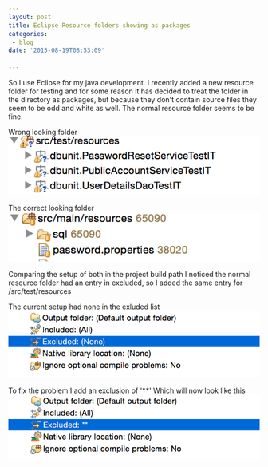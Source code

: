 ```yaml
---
layout: post
title: Eclipse Resource folders showing as packages
categories: 
 - blog
date: '2015-08-19T08:53:09'

---
```


So I use Eclipse for my java development.  I recently added a new resource folder for testing and for some reason it has decided to treat the folder in the directory as packages, but because they don't contain source files they seem to be odd and white as well.  The normal resource folder seems to be fine.

Wrong looking folder
![Wrong resources](./assets/img/eclipse-resource-folders-showing-as-packages/wrong_test_resources.png)

The correct looking folder
![Correct resources](./assets/img/eclipse-resource-folders-showing-as-packages/normal_resources.png)

Comparing the setup of both in the project build path I noticed the normal resource folder had an entry in excluded, so I added the same entry for /src/test/resources

The current setup had none in the exluded list
![Build path](./assets/img/eclipse-resource-folders-showing-as-packages/build_path_test_resources.png)

To fix the problem I add an exclusion of '**'
Which will now look like this
![New Build Path](./assets/img/eclipse-resource-folders-showing-as-packages/build_path_test_resources_exclusion.png)

